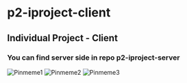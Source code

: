 # p2-iproject-client
## Individual Project - Client
### You can find server side in repo p2-iproject-server

![Pinmeme1](https://user-images.githubusercontent.com/76916527/224744172-2e166fe5-b7d9-4985-a771-31a741c22896.png)
![Pinmeme2](https://user-images.githubusercontent.com/76916527/224744193-eb252507-d074-464e-813a-b1e302a87c6d.png)
![Pinmeme3](https://user-images.githubusercontent.com/76916527/224744211-69ec4ab5-28a0-48df-873e-0823cf54b923.png)
